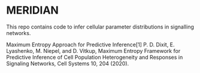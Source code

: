 # MERIDIAN
This repo contains code to infer cellular parameter distributions in signalling networks.


Maximum Entropy Approach for Predictive Inference[1]
P. D. Dixit, E. Lyashenko, M. Niepel, and D. Vitkup, Maximum Entropy Framework for Predictive Inference of Cell Population Heterogeneity and Responses in Signaling Networks, Cell Systems 10, 204 (2020).
